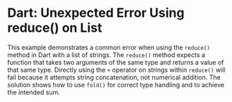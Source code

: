 # Dart: Unexpected Error Using reduce() on List<String>
This example demonstrates a common error when using the `reduce()` method in Dart with a list of strings.  The `reduce()` method expects a function that takes two arguments of the same type and returns a value of that same type.  Directly using the `+` operator on strings within `reduce()` will fail because it attempts string concatenation, not numerical addition. The solution shows how to use `fold()` for correct type handling and to achieve the intended sum.